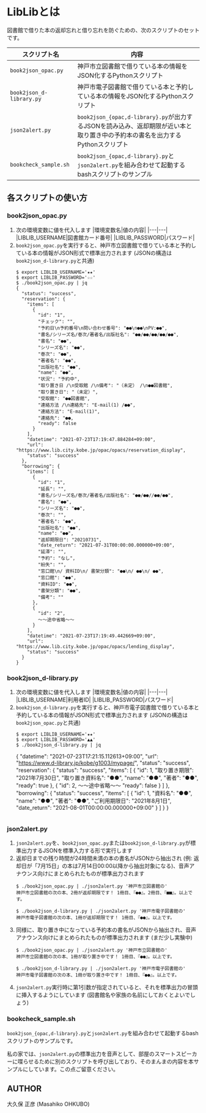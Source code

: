 # LibLibとは

図書館で借りた本の返却忘れと借り忘れを防ぐための、次のスクリプトのセットです。

|スクリプト名|内容|
|---|---|
|`book2json_opac.py`|神戸市立図書館で借りている本の情報をJSON化するPythonスクリプト|
|`book2json_d-library.py`|神戸市電子図書館で借りている本と予約している本の情報をJSON化するPythonスクリプト|
|`json2alert.py`|`book2json_{opac,d-library}.py`が出力するJSONを読み込み、返却期限が近い本と取り置き中の予約本の書名を出力するPythonスクリプト|
|`bookcheck_sample.sh`|`book2json_{opac,d-library}.py`と`json2alert.py`を組み合わせて起動するbashスクリプトのサンプル|

## 各スクリプトの使い方

### book2json_opac.py

1. 次の環境変数に値を代入します
	|環境変数名|値の内容|
	|---|---|
	|LIBLIB_USERNAME|図書館カード番号|
	|LIBLIB_PASSWORD|パスワード|
2. `book2json_opac.py`を実行すると、神戸市立図書館で借りている本と予約している本の情報がJSON形式で標準出力されます (JSONの構造は`book2json_d-library.py`と共通)
	```
	$ export LIBLIB_USERNAME='★★'
	$ export LIBLIB_PASSWORD='☆☆'
	$ ./book2json_opac.py | jq
	{
	  "status": "success",
	  "reservation": {
	    "items": [
	      {
	        "id": "1",
	        "チェック": "",
	        "予約日\n予約番号\n問い合わせ番号": "●●\n●●\nPV:●●",
	        "書名/シリーズ名/巻次/著者名/出版社名": "●●/●●/●●/●●/●●",
	        "書名": "●●",
	        "シリーズ名": "●●",
	        "巻次": "●●",
	        "著者名": "●●",
	        "出版社名": "●●",
	        "name": "●●",
	        "状況": "予約中",
	        "取り置き日 /\n受取館 /\n備考": "（未定） /\n●●図書館",
	        "取り置き日": "（未定）",
	        "受取館": "●●図書館",
	        "連絡方法 /\n連絡先": "E-mail(1) /●●",
	        "連絡方法": "E-mail(1)",
	        "連絡先": "●●,
	        "ready": false
	      }
	    ],
	    "datetime": "2021-07-23T17:19:47.884284+09:00",
	    "url": "https://www.lib.city.kobe.jp/opac/opacs/reservation_display",
	    "status": "success"
	  },
	  "borrowing": {
	    "items": [
	      {
	        "id": "1",
	        "延長": "",
	        "書名/シリーズ名/巻次/著者名/出版社名": "●●/●●//●●/●●",
	        "書名": "●●",
	        "シリーズ名": "●●",
	        "巻次": "",
	        "著者名": "●●",
	        "出版社名": "●●",
	        "name": "●●",
	        "返却期限日": "20210731",
	        "date_return": "2021-07-31T00:00:00.000000+09:00",
	        "延滞": "",
	        "予約": "なし",
	        "紛失": "",
	        "窓口館\n/ 資料ID\n/ 書架分類": "●●\n/ ●●\n/ ●●",
	        "窓口館": "●●",
	        "資料ID": "●●",
	        "書架分類": "●●",
	        "備考": ""
	      },
	      {
	        "id": "2",
			〜〜途中省略〜〜
	      }
	    ],
	    "datetime": "2021-07-23T17:19:49.442669+09:00",
	    "url": "https://www.lib.city.kobe.jp/opac/opacs/lending_display",
	    "status": "success"
	  }
	}
	```

### book2json_d-library.py

1. 次の環境変数に値を代入します
	|環境変数名|値の内容|
	|---|---|
	|LIBLIB_USERNAME|利用者ID|
	|LIBLIB_PASSWORD|パスワード|
2. `book2json_d-library.py`を実行すると、神戸市電子図書館で借りている本と予約している本の情報がJSON形式で標準出力されます (JSONの構造は`book2json_opac.py`と共通)
	```
	$ export LIBLIB_USERNAME='★★'
	$ export LIBLIB_PASSWORD='▲▲'
	$ ./book2json_d-library.py | jq
	```
	{
	  "datetime": "2021-07-23T17:21:15.112613+09:00",
	  "url": "https://www.d-library.jp/kobe/g1003/mypage/",
	  "status": "success",
	  "reservation": {
	    "status": "success",
	    "items": [
	      {
	        "id": 1,
	        "取り置き期限": "2021年7月30日",
	        "取り置き資料名": "●●",
	        "name": "●●",
	        "著者": "●●",
	        "ready": true
	      },
	      {
	        "id": 2,
			〜〜途中省略〜〜
	        "ready": false
	      }
	    ]
	  },
	  "borrowing": {
	    "status": "success",
	    "items": [
	      {
	        "id": 1,
	        "資料名": "●●",
	        "name": "●●",
	        "著者": "●●",
	        "ご利用期限日": "2021年8月1日",
	        "date_return": "2021-08-01T00:00:00.000000+09:00"
	      }
	    ]
	  }
	}
	```

### json2alert.py

1. `json2alert.py`を、`book2json_opac.py`または`book2json_d-library.py`が標準出力するJSONを標準入力する形で実行します
2. 返却日までの残り時間が24時間未満の本の書名がJSONから抽出され (例: 返却日が「7月15日」の本は7月14日00:00以降から抽出対象になる)、音声アナウンス向けにまとめられたものが標準出力されます
	```
	$ ./book2json_opac.py | ./json2alert.py '神戸市立図書館の'
	神戸市立図書館の次の本、2冊が返却期限です！ 1冊目、『●●』。2冊目、『■■』。以上です。

	$ ./book2json_d-library.py | ./json2alert.py '神戸市電子図書館の'
	神戸市電子図書館の次の本、1冊が返却期限です！ 1冊目、『●●』。以上です。
	```
3. 同様に、取り置き中になっている予約本の書名がJSONから抽出され、音声アナウンス向けにまとめられたものが標準出力されます (まだ少し実験中)
	```
	$ ./book2json_opac.py | ./json2alert.py '神戸市立図書館の'
	神戸市立図書館の次の本、1冊が取り置き中です！ 1冊目、『●●』。以上です。

	$ ./book2json_d-library.py | ./json2alert.py '神戸市電子図書館の'
	神戸市電子図書館の次の本、1冊が取り置き中です！ 1冊目、『●●』。以上です。
	```
4. `json2alert.py`実行時に第1引数が指定されていると、それを標準出力の冒頭に挿入するようにしています (図書館名や家族の名前にしておくとよいでしょう)

### bookcheck_sample.sh

`book2json_{opac,d-library}.py`と`json2alert.py`を組み合わせて起動するbashスクリプトのサンプルです。

私の家では、`json2alert.py`の標準出力を音声として、部屋のスマートスピーカーに喋らせるために別のスクリプトを呼び出しており、そのまんまの内容を本サンプルにしています。この点ご留意ください。

## AUTHOR

大久保 正彦 (Masahiko OHKUBO)
